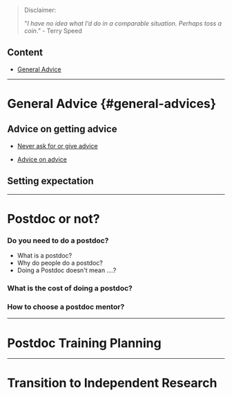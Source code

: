 > Disclaimer:
>
> "*I have no idea what I’d do in a comparable situation. Perhaps toss a coin*.” - Terry Speed

## Content

-   [General Advice](#general-advices)

------------------------------------------------------------------------

# General Advice {#general-advices}

## Advice on getting advice

-   [Never ask for or give advice](https://www.taylorfrancis.com/chapters/edit/10.1201/b16720-59/never-ask-give-advice-make-mistakes-accept-mediocrity-enthuse?context=ubx&refId=f82bf5b0-5a32-400c-a485-88825909affd)

- [Advice on advice](https://math.ou.edu/~kmartin/career-ad.html)

## Setting expectation 

------------------------------------------------------------------------

# Postdoc or not?
### Do you need to do a postdoc?
- What is a postdoc?
- Why do people do a postdoc?
- Doing a Postdoc doesn't mean ....?

### What is the cost of doing a postdoc?

### How to choose a postdoc mentor?

------------------------------------------------------------------------

# Postdoc Training Planning

------------------------------------------------------------------------

# Transition to Independent Research
